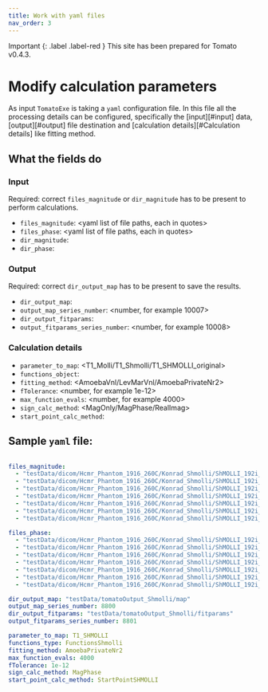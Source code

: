 ```yaml
---
title: Work with yaml files
nav_order: 3
---
```


Important {: .label .label-red } This site has been prepared for Tomato v0.4.3.

# Modify calculation parameters

As input `TomatoExe` is taking a `yaml` configuration file. In this file all the processing details can be configured, specifically the [input][#input] data, [output][#output] file destination and [calculation details][#Calculation details] like fitting method.

## What the fields do

### Input

Required: correct `files_magnitude` or `dir_magnitude` has to be present to perform calculations.

* `files_magnitude`: <yaml list of file paths, each in quotes>
* `files_phase`: <yaml list of file paths, each in quotes>
* `dir_magnitude`: <directory path in quites>
* `dir_phase`: <directory path in quites>

### Output

Required: correct `dir_output_map` has to be present to save the results.

* `dir_output_map`: <directory path in quites>
* `output_map_series_number`: <number, for example 10007>
* `dir_output_fitparams`: <directory path in quites>
* `output_fitparams_series_number`: <number, for example 10008>

### Calculation details

* `parameter_to_map`: <T1_Molli/T1_Shmolli/T1_SHMOLLI_original>
* `functions_object`: <FunctionsThreeParams FunctionsTwoParams FunctionsShmolli>
* `fitting_method`: <AmoebaVnl/LevMarVnl/AmoebaPrivateNr2>
* `fTolerance`: <number, for example 1e-12>
* `max_function_evals`: <number, for example 4000>
* `sign_calc_method`: <MagOnly/MagPhase/RealImag>
* `start_point_calc_method`: <DefaultThreeParam DefaultTwoParam StartPointSHMOLLI>

## Sample `yaml` file:

```yaml

files_magnitude:
  - "testData/dicom/Hcmr_Phantom_1916_260C/Konrad_Shmolli/ShMOLLI_192i_e11_12/IM-0001-0001.dcm"
  - "testData/dicom/Hcmr_Phantom_1916_260C/Konrad_Shmolli/ShMOLLI_192i_e11_12/IM-0001-0002.dcm"
  - "testData/dicom/Hcmr_Phantom_1916_260C/Konrad_Shmolli/ShMOLLI_192i_e11_12/IM-0001-0003.dcm"
  - "testData/dicom/Hcmr_Phantom_1916_260C/Konrad_Shmolli/ShMOLLI_192i_e11_12/IM-0001-0004.dcm"
  - "testData/dicom/Hcmr_Phantom_1916_260C/Konrad_Shmolli/ShMOLLI_192i_e11_12/IM-0001-0005.dcm"
  - "testData/dicom/Hcmr_Phantom_1916_260C/Konrad_Shmolli/ShMOLLI_192i_e11_12/IM-0001-0006.dcm"
  - "testData/dicom/Hcmr_Phantom_1916_260C/Konrad_Shmolli/ShMOLLI_192i_e11_12/IM-0001-0007.dcm"

files_phase:
  - "testData/dicom/Hcmr_Phantom_1916_260C/Konrad_Shmolli/ShMOLLI_192i_e11_13/IM-0002-0001.dcm"
  - "testData/dicom/Hcmr_Phantom_1916_260C/Konrad_Shmolli/ShMOLLI_192i_e11_13/IM-0002-0002.dcm"
  - "testData/dicom/Hcmr_Phantom_1916_260C/Konrad_Shmolli/ShMOLLI_192i_e11_13/IM-0002-0003.dcm"
  - "testData/dicom/Hcmr_Phantom_1916_260C/Konrad_Shmolli/ShMOLLI_192i_e11_13/IM-0002-0004.dcm"
  - "testData/dicom/Hcmr_Phantom_1916_260C/Konrad_Shmolli/ShMOLLI_192i_e11_13/IM-0002-0005.dcm"
  - "testData/dicom/Hcmr_Phantom_1916_260C/Konrad_Shmolli/ShMOLLI_192i_e11_13/IM-0002-0006.dcm"
  - "testData/dicom/Hcmr_Phantom_1916_260C/Konrad_Shmolli/ShMOLLI_192i_e11_13/IM-0002-0007.dcm"

dir_output_map: "testData/tomatoOutput_Shmolli/map"
output_map_series_number: 8800
dir_output_fitparams: "testData/tomatoOutput_Shmolli/fitparams"
output_fitparams_series_number: 8801

parameter_to_map: T1_SHMOLLI
functions_type: FunctionsShmolli
fitting_method: AmoebaPrivateNr2
max_function_evals: 4000
fTolerance: 1e-12
sign_calc_method: MagPhase
start_point_calc_method: StartPointSHMOLLI
```
